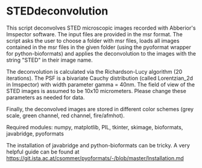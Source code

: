# STEDdeconvolution
This script deconvolves STED microscopic images recorded with Abberior's Imspector software. The input files are provided in the msr format.
The script asks the user to choose a folder with msr files, loads all images contained in the msr files in the given folder (using the 
pyoformat wrapper for python-bioformats) and applies the deconvolution to the images with the string "STED" in their image name. 

The deconvolution is calculated via the Richardson-Lucy algorithm (20 iterations).
The PSF is a bivariate Cauchy distribution (called Lorentzian_2d in Imspector) with width parameter gamma = 40nm.
The field of view of the STED images is assumed to be 10x10 micrometers. 
Please change these parameters as needed for data.

Finally, the deconvolved images are stored in different color schemes (grey scale, green channel, red channel, fire/afmhot). 

Required modules:
numpy, matplotlib, PIL, tkinter, skimage, bioformats, javabridge, pyoformats

The installation of javabridge and python-bioformats can be tricky. A very helpful guide can be found at
https://git.ista.ac.at/csommer/pyoformats/-/blob/master/Installation.md
